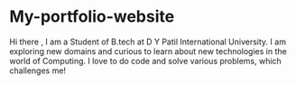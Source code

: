 # My-portfolio-website
Hi there , I am a Student of B.tech at D Y Patil International University. I am exploring new domains and curious to learn about new technologies in the world
of Computing. I love to do code and solve various problems, which challenges me!
